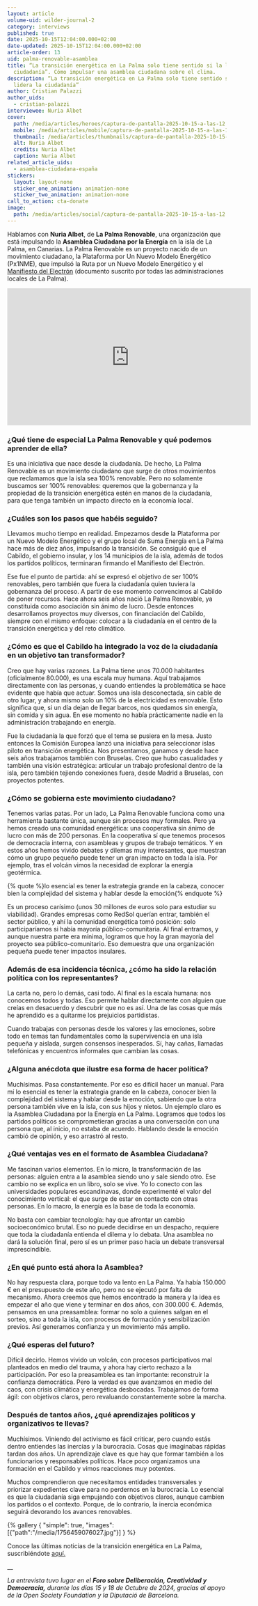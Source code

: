 ```yaml
---
layout: article
volume-uid: wilder-journal-2
category: interviews
published: true
date: 2025-10-15T12:04:00.000+02:00
date-updated: 2025-10-15T12:04:00.000+02:00
article-order: 13
uid: palma-renovable-asamblea
title: “La transición energética en La Palma solo tiene sentido si la lidera la
  ciudadanía”. Cómo impulsar una asamblea ciudadana sobre el clima.
description: “La transición energética en La Palma solo tiene sentido si la
  lidera la ciudadanía”
author: Cristian Palazzi
author_uids:
  - cristian-palazzi
interviewee: Nuria Albet
cover:
  path: /media/articles/heroes/captura-de-pantalla-2025-10-15-a-las-12.06.07.png
  mobile: /media/articles/mobile/captura-de-pantalla-2025-10-15-a-las-12.06.07.png
  thumbnail: /media/articles/thumbnails/captura-de-pantalla-2025-10-15-a-las-12.06.07.png
  alt: Nuria Albet
  credits: Nuria Albet
  caption: Nuria Albet
related_article_uids:
  - asamblea-ciudadana-españa
stickers:
  layout: layout-none
  sticker_one_animation: animation-none
  sticker_two_animation: animation-none
call_to_action: cta-donate
image:
  path: /media/articles/social/captura-de-pantalla-2025-10-15-a-las-12.06.07.png
---
```

Hablamos con **Nuria Albet**, de **La Palma Renovable**, una organización que está impulsando la **Asamblea Ciudadana por la Energía** en la isla de La Palma, en Canarias. La Palma Renovable es un proyecto nacido de un movimiento ciudadano, la Plataforma por Un Nuevo Modelo Energético (Px1NME), que impulsó la Ruta por un Nuevo Modelo Energético y el [Manifiesto del Electrón](https://lapalmarenovable.es/wp-content/uploads/2021/09/manifiesto_electron.pdf) (documento suscrito por todas las administraciones locales de La Palma).

<iframe width="560" height="315" src="https://www.youtube.com/embed/EjpCTBaRKGI?si=QDTYsZKoFKkyrMtD" title="YouTube video player" frameborder="0" allow="accelerometer; autoplay; clipboard-write; encrypted-media; gyroscope; picture-in-picture; web-share" referrerpolicy="strict-origin-when-cross-origin" allowfullscreen></iframe>

### **¿Qué tiene de especial La Palma Renovable y qué podemos aprender de ella?**

Es una iniciativa que nace desde la ciudadanía. De hecho, La Palma Renovable es un movimiento ciudadano que surge de otros movimientos que reclamamos que la isla sea 100% renovable. Pero no solamente buscamos ser 100% renovables: queremos que la gobernanza y la propiedad de la transición energética estén en manos de la ciudadanía, para que tenga también un impacto directo en la economía local.

### **¿Cuáles son los pasos que habéis seguido?**

Llevamos mucho tiempo en realidad. Empezamos desde la Plataforma por un Nuevo Modelo Energético y el grupo local de Suma Energía en La Palma hace más de diez años, impulsando la transición. Se consiguió que el Cabildo, el gobierno insular, y los 14 municipios de la isla, además de todos los partidos políticos, terminaran firmando el Manifiesto del Electrón. 

Ese fue el punto de partida: ahí se expresó el objetivo de ser 100% renovables, pero también que fuera la ciudadanía quien tuviera la gobernanza del proceso. A partir de ese momento convencimos al Cabildo de poner recursos. Hace ahora seis años nació La Palma Renovable, ya constituida como asociación sin ánimo de lucro. Desde entonces desarrollamos proyectos muy diversos, con financiación del Cabildo, siempre con el mismo enfoque: colocar a la ciudadanía en el centro de la transición energética y del reto climático.

### **¿Cómo es que el Cabildo ha integrado la voz de la ciudadanía en un objetivo tan transformador?**

Creo que hay varias razones. La Palma tiene unos 70.000 habitantes (oficialmente 80.000), es una escala muy humana. Aquí trabajamos directamente con las personas, y cuando entiendes la problemática se hace evidente que había que actuar. Somos una isla desconectada, sin cable de otro lugar, y ahora mismo solo un 10% de la electricidad es renovable. Esto significa que, si un día dejan de llegar barcos, nos quedamos sin energía, sin comida y sin agua. En ese momento no había prácticamente nadie en la administración trabajando en energía. 

Fue la ciudadanía la que forzó que el tema se pusiera en la mesa. Justo entonces la Comisión Europea lanzó una iniciativa para seleccionar islas piloto en transición energética. Nos presentamos, ganamos y desde hace seis años trabajamos también con Bruselas. Creo que hubo casualidades y también una visión estratégica: articular un trabajo profesional dentro de la isla, pero también tejiendo conexiones fuera, desde Madrid a Bruselas, con proyectos potentes.

### **¿Cómo se gobierna este movimiento ciudadano?**

Tenemos varias patas. Por un lado, La Palma Renovable funciona como una herramienta bastante única, aunque sin procesos muy formales. Pero ya hemos creado una comunidad energética: una cooperativa sin ánimo de lucro con más de 200 personas. En la cooperativa sí que tenemos procesos de democracia interna, con asambleas y grupos de trabajo temáticos. Y en estos años hemos vivido debates y dilemas muy interesantes, que muestran cómo un grupo pequeño puede tener un gran impacto en toda la isla. Por ejemplo, tras el volcán vimos la necesidad de explorar la energía geotérmica. 

{% quote %}lo esencial es tener la estrategia grande en la cabeza, conocer bien la complejidad del sistema y hablar desde la emoción{% endquote %}

Es un proceso carísimo (unos 30 millones de euros solo para estudiar su viabilidad). Grandes empresas como RedSol querían entrar, también el sector público, y ahí la comunidad energética tomó posición: solo participaríamos si había mayoría público-comunitaria. Al final entramos, y aunque nuestra parte era mínima, logramos que hoy la gran mayoría del proyecto sea público-comunitario. Eso demuestra que una organización pequeña puede tener impactos insulares.

### **Además de esa incidencia técnica, ¿cómo ha sido la relación política con los representantes?**

La carta no, pero lo demás, casi todo. Al final es la escala humana: nos conocemos todos y todas. Eso permite hablar directamente con alguien que creías en desacuerdo y descubrir que no es así. Una de las cosas que más he aprendido es a quitarme los prejuicios partidistas. 

Cuando trabajas con personas desde los valores y las emociones, sobre todo en temas tan fundamentales como la supervivencia en una isla pequeña y aislada, surgen consensos inesperados. Sí, hay cañas, llamadas telefónicas y encuentros informales que cambian las cosas.

### **¿Alguna anécdota que ilustre esa forma de hacer política?**

Muchísimas. Pasa constantemente. Por eso es difícil hacer un manual. Para mí lo esencial es tener la estrategia grande en la cabeza, conocer bien la complejidad del sistema y hablar desde la emoción, sabiendo que la otra persona también vive en la isla, con sus hijos y nietos. Un ejemplo claro es la Asamblea Ciudadana por la Energía en La Palma. Logramos que todos los partidos políticos se comprometieran gracias a una conversación con una persona que, al inicio, no estaba de acuerdo. Hablando desde la emoción cambió de opinión, y eso arrastró al resto.

### **¿Qué ventajas ves en el formato de Asamblea Ciudadana?**

Me fascinan varios elementos. En lo micro, la transformación de las personas: alguien entra a la asamblea siendo uno y sale siendo otro. Ese cambio no se explica en un libro, solo se vive. Yo lo conecto con las universidades populares escandinavas, donde experimenté el valor del conocimiento vertical: el que surge de estar en contacto con otras personas. En lo macro, la energía es la base de toda la economía. 

No basta con cambiar tecnología: hay que afrontar un cambio socioeconómico brutal. Eso no puede decidirse en un despacho, requiere que toda la ciudadanía entienda el dilema y lo debata. Una asamblea no dará la solución final, pero sí es un primer paso hacia un debate transversal imprescindible.

### **¿En qué punto está ahora la Asamblea?**

No hay respuesta clara, porque todo va lento en La Palma. Ya había 150.000 € en el presupuesto de este año, pero no se ejecutó por falta de mecanismo. Ahora creemos que hemos encontrado la manera y la idea es empezar el año que viene y terminar en dos años, con 300.000 €. Además, pensamos en una preasamblea: formar no solo a quienes salgan en el sorteo, sino a toda la isla, con procesos de formación y sensibilización previos. Así generamos confianza y un movimiento más amplio.

### **¿Qué esperas del futuro?**

Difícil decirlo. Hemos vivido un volcán, con procesos participativos mal planteados en medio del trauma, y ahora hay cierto rechazo a la participación. Por eso la preasamblea es tan importante: reconstruir la confianza democrática. Pero la verdad es que avanzamos en medio del caos, con crisis climática y energética desbocadas. Trabajamos de forma ágil: con objetivos claros, pero revaluando constantemente sobre la marcha.

### **Después de tantos años, ¿qué aprendizajes políticos y organizativos te llevas?**

Muchísimos. Viniendo del activismo es fácil criticar, pero cuando estás dentro entiendes las inercias y la burocracia. Cosas que imaginabas rápidas tardan dos años. Un aprendizaje clave es que hay que formar también a los funcionarios y responsables políticos. Hace poco organizamos una formación en el Cabildo y vimos reacciones muy potentes. 

Muchos comprendieron que necesitamos entidades transversales y priorizar expedientes clave para no perdernos en la burocracia. Lo esencial es que la ciudadanía siga empujando con objetivos claros, aunque cambien los partidos o el contexto. Porque, de lo contrario, la inercia económica seguirá devorando los avances renovables.

{% gallery { "simple": true, "images": [{"path":"/media/1756459076027.jpg"}] } %}

Conoce las últimas noticias de la transición energética en La Palma, suscribiéndote [aquí.](https://lnkd.in/dgsDHjU)

__

*La entrevista tuvo lugar en el **Foro sobre Deliberación, Creatividad y Democracia,** durante los días 15 y 18 de Octubre de 2024, gracias al apoyo de la Open Society Foundation y la Diputació de Barcelona.*
